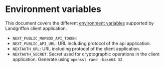 # Environment variables

This document covers the different [environment variables](https://en.wikipedia.org/wiki/Environment_variable) supported
by Landgriffon client application.

* `NEXT_PUBLIC_MAPBOX_API_TOKEN`:
* `NEXT_PUBLIC_API_URL`: URL including protocol of the api application.
* `NEXTAUTH_URL`: URL including protocol of the client application.
* `NEXTAUTH_SECRET`: Secret used for cryptographic operations in the client application. Generate using `openssl rand -base64 32`
